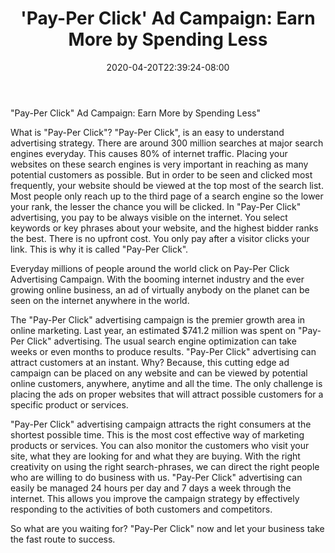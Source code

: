 ﻿---
title: "'Pay-Per Click' Ad Campaign: Earn More by Spending Less"
date: 2020-04-20T22:39:24-08:00
description: "25 articles marketing Tips for Web Success"
featured_image: "/images/25 articles marketing.jpg"
tags: ["25 articles marketing"]
---

 "Pay-Per Click" Ad Campaign: Earn More by Spending Less" 

What is "Pay-Per Click"?  "Pay-Per Click", is an easy to understand advertising strategy. There are around 300 million searches at major search engines everyday. This causes 80% of internet traffic. Placing your websites on these search engines is very important in reaching as many potential customers as possible. But in order to be seen and clicked most frequently, your website should be viewed at the top most of the search list. Most people only reach up to the third page of a search engine so the lower your rank, the lesser the chance you will be clicked. In "Pay-Per Click" advertising, you pay to be always visible on the internet. You select keywords or key phrases about your website, and the highest bidder ranks the best. There is no upfront cost. You only pay after a visitor clicks your link. This is why it is called "Pay-Per Click".  

Everyday millions of people around the world click on Pay-Per Click Advertising Campaign. With the booming internet industry and the ever growing online business, an ad of virtually anybody on the planet can be seen on the internet anywhere in the world. 

The "Pay-Per Click" advertising campaign is the premier growth area in online marketing. Last year, an estimated $741.2 million was spent on "Pay-Per Click" advertising. The usual search engine optimization can take weeks or even months to produce results. "Pay-Per Click" advertising can attract customers at an instant. Why? Because, this cutting edge ad campaign can be placed on any website and can be viewed by potential online customers, anywhere, anytime and all the time. The only challenge is placing the ads on proper websites that will attract possible customers for a specific product or services.  

"Pay-Per Click" advertising campaign attracts the right consumers at the shortest possible time. This is the most cost effective way of marketing products or services. You can also monitor the customers who visit your site, what they are looking for and what they are buying. With the right creativity on using the right search-phrases, we can direct the right people who are willing to do business with us. 
"Pay-Per Click" advertising can easily be managed 24 hours per day and 7 days a week through the internet. This allows you improve the campaign strategy by effectively responding to the activities of both customers and competitors.

So what are you waiting for? "Pay-Per Click" now and let your business take the fast route to success.

